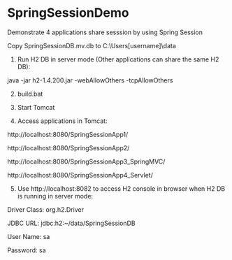 # SpringSessionDemo

Demonstrate 4 applications share sesssion by using Spring Session

Copy SpringSessionDB.mv.db to C:\Users\[username]\data

1. Run H2 DB in server mode (Other applications can share the same H2 DB):

java -jar h2-1.4.200.jar -webAllowOthers -tcpAllowOthers

2. build.bat

3. Start Tomcat

4. Access applications in Tomcat:

http://localhost:8080/SpringSessionApp1/

http://localhost:8080/SpringSessionApp2/

http://localhost:8080/SpringSessionApp3_SpringMVC/

http://localhost:8080/SpringSessionApp4_Servlet/

5. Use http://localhost:8082 to access H2 console in browser when H2 DB is running in server mode:

Driver Class: org.h2.Driver

JDBC URL: jdbc:h2:~/data/SpringSessionDB

User Name: sa

Password: sa


 
